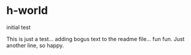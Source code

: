 # h-world
initial test

This is just a test... adding bogus text to the readme file... fun fun.
Just another line, so happy.
